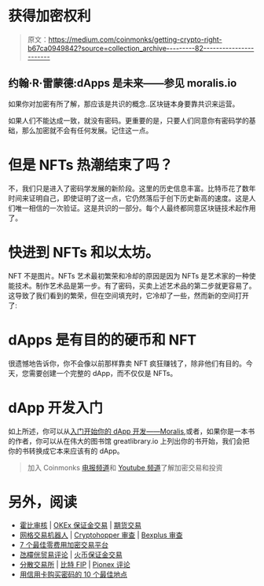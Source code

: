 # 获得加密权利

> 原文：<https://medium.com/coinmonks/getting-crypto-right-b67ca0949842?source=collection_archive---------82----------------------->

## 约翰·R·雷蒙德:dApps 是未来——参见 moralis.io

如果你对加密有所了解，那应该是共识的概念..区块链本身要靠共识来运营。

如果人们不能达成一致，就没有密码。更重要的是，只要人们同意你有密码学的基础，那么加密就不会有任何发展。记住这一点。

# 但是 NFTs 热潮结束了吗？

不，我们只是进入了密码学发展的新阶段。这里的历史信息丰富。比特币花了数年时间来证明自己，即使证明了这一点，它仍然落后于创下历史新高的速度。这是人们唯一相信的一次验证。这是共识的一部分。每个人最终都同意区块链技术起作用了。

# 快进到 NFTs 和以太坊。

NFT 不是图片。NFTs 艺术最初繁荣和冷却的原因是因为 NFTs 是艺术家的一种使能技术。制作艺术品是第一步。有了密码，买卖上述艺术品的第二步就更容易了。这导致了我们看到的繁荣，但在空间填充时，它冷却了一些，然而新的空间打开了:

# dApps 是有目的的硬币和 NFT

很遗憾地告诉你，你不会像以前那样靠卖 NFT 疯狂赚钱了，除非他们有目的。今天，您需要创建一个完整的 dApp，而不仅仅是 NFTs。

# dApp 开发入门

如上所述，你可以从[入门开始你的 dApp 开发——Moralis](https://docs.moralis.io/moralis-server/getting-started),或者，如果你是一本书的作者，你可以从在伟大的图书馆 greatlibrary.io 上列出你的书开始，我们会把你的书转换成它本来应该有的 dApp。

> 加入 Coinmonks [电报频道](https://t.me/coincodecap)和 [Youtube 频道](https://www.youtube.com/c/coinmonks/videos)了解加密交易和投资

# 另外，阅读

*   [霍比审核](https://coincodecap.com/huobi-review) | [OKEx 保证金交易](https://coincodecap.com/okex-margin-trading) | [期货交易](https://coincodecap.com/futures-trading)
*   [网格交易机器人](https://coincodecap.com/grid-trading) | [Cryptohopper 审查](/coinmonks/cryptohopper-review-a388ff5bae88) | [Bexplus 审查](https://coincodecap.com/bexplus-review)
*   [7 个最佳零费用加密交易平台](https://coincodecap.com/zero-fee-crypto-exchanges)
*   [氹欞侊贸易评论](https://coincodecap.com/anny-trade-review) | [火币保证金交易](/coinmonks/huobi-margin-trading-b3b06cdc1519)
*   [分散交易所](https://coincodecap.com/what-are-decentralized-exchanges) | [比特 FIP](https://coincodecap.com/bitbns-fip) | [Pionex 评论](https://coincodecap.com/pionex-review-exchange-with-crypto-trading-bot)
*   [用信用卡购买密码的 10 个最佳地点](https://coincodecap.com/buy-crypto-with-credit-card)